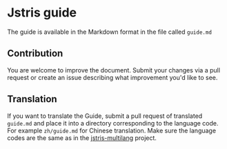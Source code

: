 # Jstris guide

The guide is available in the Markdown format in the file called `guide.md`

## Contribution

You are welcome to improve the document. Submit your changes via a pull request or create an issue describing what improvement you'd like to see.

## Translation

If you want to translate the Guide, submit a pull request of translated `guide.md` and place it into a directory corresponding to the language code. For example `zh/guide.md` for Chinese translation. Make sure the language codes are the same as in the [jstris-multilang](https://github.com/jezevec10/jstris-multilang) project.
